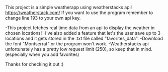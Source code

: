 This project is a simple weatherapp using weatherstacks api! https://weatherstack.com/
If you want to use the program remember to change line 193 to your own api key.

-This project fetches real time data from an api to display the weather in chosen locations!
-I've also added a feature that let's the user save up to 3 locations and it gets stored in the .txt file called "favorites_data".
-Download the font "Montserrat" or the program won't work.
-Weatherstacks api unfortunately has a pretty low request limit (250), so keep that in mind. (especially when you add favorites)

Thanks for checking it out :)

